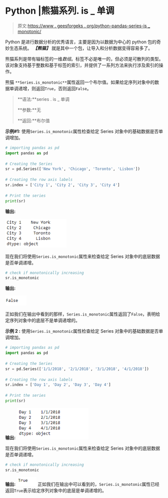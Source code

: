 # Python |熊猫系列. is _ 单调

> 原文:[https://www . geesforgeks . org/python-pandas-series-is _ monotonic/](https://www.geeksforgeeks.org/python-pandas-series-is_monotonic/)

Python 是进行数据分析的优秀语言，主要是因为以数据为中心的 python 包的奇妙生态系统。 ***【熊猫】*** 就是其中一个包，让导入和分析数据变得容易多了。

熊猫系列是带有轴标签的一维*数组*。标签不必是唯一的，但必须是可散列的类型。该对象支持基于整数和基于标签的索引，并提供了一系列方法来执行涉及索引的操作。

熊猫 `**Series.is_monotonic**`属性返回一个布尔值。如果给定序列对象中的数据单调递增，则返回`True`，否则返回`False`。

> **语法:**series . is _ 单调
> 
> **参数:**无
> 
> **返回:**布尔值

**示例#1:** 使用`Series.is_monotonic`属性检查给定 Series 对象中的基础数据是否单调增加。

```py
# importing pandas as pd
import pandas as pd

# Creating the Series
sr = pd.Series(['New York', 'Chicago', 'Toronto', 'Lisbon'])

# Creating the row axis labels
sr.index = ['City 1', 'City 2', 'City 3', 'City 4'] 

# Print the series
print(sr)
```

**输出:**

![](img/4b2772771d6fb5d72c2864e9efa9f66a.png)

现在我们将使用`Series.is_monotonic`属性来检查给定 Series 对象中的底层数据是否单调递增。

```py
# check if monotonically increasing
sr.is_monotonic
```

**输出:**

![](img/96e6b1374f483ec30914ba4779d7d2d7.png)

正如我们在输出中看到的那样，`Series.is_monotonic`属性返回了`False`，表明给定序列对象中的底层不是单调递增的。

**示例 2 :** 使用`Series.is_monotonic`属性检查给定 Series 对象中的基础数据是否单调增加。

```py
# importing pandas as pd
import pandas as pd

# Creating the Series
sr = pd.Series(['1/1/2018', '2/1/2018', '3/1/2018', '4/1/2018'])

# Creating the row axis labels
sr.index = ['Day 1', 'Day 2', 'Day 3', 'Day 4']

# Print the series
print(sr)
```

**输出:**
![](img/a519278b0c944bba68cf9df8e3566a3b.png)

现在我们将使用`Series.is_monotonic`属性来检查给定 Series 对象中的底层数据是否单调递增。

```py
# check if monotonically increasing
sr.is_monotonic
```

**输出:**
![](img/1f254e9b60b8548f0a0aaa9c05b22ae6.png)
正如我们在输出中可以看到的，`Series.is_monotonic`属性已经返回`True`表示给定序列对象中的底层是单调递增的。